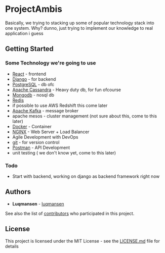 # ProjectAmbis

Basically, we trying to stacking up some of popular technology stack into one system.
Why? dunno, just trying to implement our knowledge to real application i guess

## Getting Started

### Some Technology we're going to use

- [React](https://reactjs.org/) - frontend
- [Django](https://www.djangoproject.com/) - for backend
- [PostgreSQL](https://www.postgresql.org/) - db ofc
- [Apache Cassandra](http://cassandra.apache.org) - Heavy duty db, for fun ofcourse
- [Mongodb](https://www.mongodb.com/) - nosql db
- [Redis](https://redis.io/)
- if possible to use AWS Redshift this come later
- [Apache Kafka](https://kafka.apache.org/) - message broker 
- apache mesos - cluster management (not sure about this, come to this later)
- [Docker](https://www.docker.com/) - Container 
- [NGINX](https://www.nginx.com/) - Web Server + Load Balancer
- Agile Development with DevOps
- [git](https://git-scm.com) - for version control
- [Postman](https://www.getpostman.com/) - API Development
- unit testing ( we don't know yet, come to this later)

### Todo
* Start with backend, working on django as backend framework right now

## Authors

* **Luqmansen** - [luqmansen](https://github.com/luqmansen)

See also the list of [contributors](https://github.com/your/project/contributors) who participated in this project.

## License

This project is licensed under the MIT License - see the [LICENSE.md](LICENSE.md) file for details
